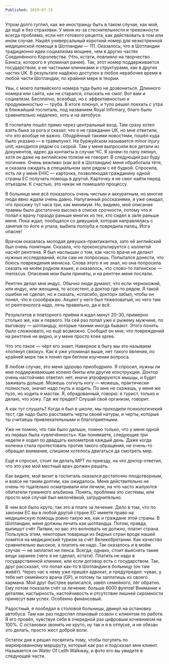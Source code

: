 ```yaml
---
Published: 2019-07-15
---
```


Утром долго гуглил, как же иностранцу быть в таком случае, как мой, да ещё и без страховки. У меня из-за стеснительности и тревожности всегда проблема, если нет готового рецепта, как действовать в том или ином случае. Нашёл универсальный короткий номер для неэкстренной медицинской помощи в Шотландии — 111. Оказалось, что в Шотландии традиционно идеи социализма мощнее, чем в других частях Соединённого Королевства. (Что, кстати, повлияло на творчество Бэнкса, которого я упоминал ранее). Так, этот номер поддерживается государством, а не частными клиниками и структурами, как в других частях UK. В результате надёжно доступен в любое нерабочее время в любой части Шотландии, по крайней мере в теории.

Увы, с моего латвийского номера туда было не дозвониться. Длинного номера или сайта, как не старался, отыскать не смог. Вот вам и социализм. Бесплатно, всеобще, но с эффективностью и продуманностью —  труба. В итоге плюнул, и тупо решил поехать с утра в ближайший госпиталь, под названием Royal Infirmary, благо было сравнительно недалеко, хоть и на автобусе.

В госпитале пошёл прямо через центральный вход. Там сразу хотел взять быка за рога и сказал, что я не гражданин UK, но мне ответили, что это вообще не важно. Ободрённый такими новостями, пошёл куда было указано — в травмпункт. На буржуйском называется minor injury unit, находится рядом со скорой. Там у меня выпросили все детали из документов, адрес да контакты в случае ЧС. Я зачем-то папу ляпнул, хотя он даже на английском толком не говорит. В следующий раз буду логичнее. Очень вежливо (как всё в Шотландии) меня обработала тётя, и сказала ожидать в специальном зале рядом с её будкой. Спросила, есть ли у меня EHIC — карточка, позволяющая гражданину одной страны ЕС получать помощь в другой. Карточку я не смог найти перед отъездом. К счастью, это никак не помешало процессу.

В больнице мне всё показалось очень чистым и аккуратным, но многие люди явно ждали очень давно. Напуганный россказнями, я уже ожидал, что просижу тут часа три, как минимум. Но, видимо, моё описание травмы было достаточно высоко в списке срочности, потому что я попал к врачу гораздо раньше многих из тех, кто сидел в зале раньше меня. Пока ждал, пообщался со девушкой, которая направлялась с занятия по йоге и упала, выбила ползуба и повредила палец. Йога опасне!

Врачом оказалась молодая девушка-практикантка, зато её английский был очень понятным. Сказала, что проконсультируется с коллегой насчёт рентгена. Я был наслышан о том, как часто врачи не делают нужных исследований, если сам не попросишь. Попытался донести, что боюсь повреждения мениска. Слова этого я не знал, но она попросила сказать на моём родном языке, и оказалось, что слово-то латинское — meniscus. Опасения мои были приняты, и на рентген меня послали.

Рентген делал мне индус. Обычно люди думают, что если чернокожий, или индус, или женщина, то ассистент, а доктор где-то рядом. Я такой ошибки не сделал, но и сказать, &#0171;спасибо, доктор&#0187; забыл, чтобы он понял, что я сооображаю. Акцент у него был тяжеловатый, но чего там от рентгенолога надо, лечь правильно, да и всё.

Результатов и повторного приёма я ждал минут 20-30, примерно столько же, как и первого. На сей раз попал уже к рыжему мужчине, по выговору — шотландцу, которые такими иногда бывают. Этого понять было сложновато, но ещё возможно. Сообщил он мне, что повреждений на рентгене не видно, и у меня просто knee spree.

Что это такое — чёрт его знает. Наверное в быту мы это называем «потянул связку». Как я уже упоминал выше, нет такого явления, по крайней мере так я понял при беглом изучении вопроса.

В любом случае, это меня здорово приободрило. Я спросил, нужны ли мне поддерживающие колено бинты или другие конструкции. Доктор очень настойчиво ответил: нет, иначе атрофируются мышцы, и будет заживать дольше. Можешь согнуть ногу — можешь, практически полностью, значит надо гнуть и ходить. По мне не скажешь, у меня же пузо, но ходить я мастак. Я, обрадованный, говорю: я турист, только и делаю, что хожу. Где же предел? Слушай свой организм, говорит.

А как тут слушать? Когда я был в школе, мы проходили психологичекий тест, где надо было расставить черты своей натуры, и черты, которые ты считаешь привлекательными и благоприятными.

Уже не помню, что там было дальше, помню только, что у меня одной из первых была «увлечённость». Как понимаете, следующие три недели я ходил по двадцать километров каждый день. Даже когда коленка стала протестовать против такого обращения, не очень-то обращал внимание, слишком хотелось двигаться да смотреть мир.

Ещё я спросил, стоит ли делать МРТ по приезду, на что доктор ответил, что это уже мой местный врач должен решать.

Как видите, мой визит в госпиталь оказался достаточно плодотворным, и вовсе не таким долгим, как ожидалось. Меня действительно не очень-то тщательно осматривали или лечили, на что часто жалуются обитатели туманного альбиона. Понять, проблема это системы, или просто мой случай был мелочёвкой, затруднительно.

В чем всё было круто, так это в плате за лечение. Дело в том, что по законам ЕС вы в любой другой стране ЕС имеете право на медицинскую помощь ровно такую же, как и граждане этой страны. В Шотландии, меня должны лечить как шотландца. Потом, правда, выпишут счёт Латвии, но вас это волновать не должно, платит страна. Пользуясь этим, некоторые товарищи из бедных стран вроде нашей ломятся на медицинский туризм за счёт Великобретании. Как качество сравнительно высокое, а платить не надо. Так оказалось и в моём случае — не заплатил ни пенса. Всегда, однако, стоит выяснять такие вещи заранее (чего я не сделал, кстати). Платить не надо в государственной клинике, или если договор есть с государством. Так, друг рассказал, что  попал как-то в Шотландии в больницу (он там живёт). Через час к нему уже пришёл адвокат, и предупредил: чувак, у тебя нет семейного врача (GP), и потому ты заплатишь из своего кармана. Мой друг быстрее выписался, завёл семейного, лёг обратно. Ему потом показали счёт за лечение: больше 6000 фунтов! Внимание к деталям, настырность, настойчивость и отсутствие лишней скромности принесут вам успех. Особенно финансовый.

Радостный, я пообедал в столовой больницы,  двинул на остановку автобуса. Там как раз подоспел плановый созвон с клиентом по работе. Я его провёл, чувствуя себя в очередной раз цифровым кочевником на 100%. С остановки звонить не круто, ну так и я в отпуске, и не обязан это делать, просто жест доброй воли.

Остаток дня я решил посвятить тому, чтобы погулять по маркированному маршруту, который как раз и подсказал мне клиент. Называется он Water Of Leith Walkway, и фото его вы увидите в следующей части.